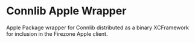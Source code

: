 # Connlib Apple Wrapper

Apple Package wrapper for Connlib distributed as a binary XCFramework for
inclusion in the Firezone Apple client.
